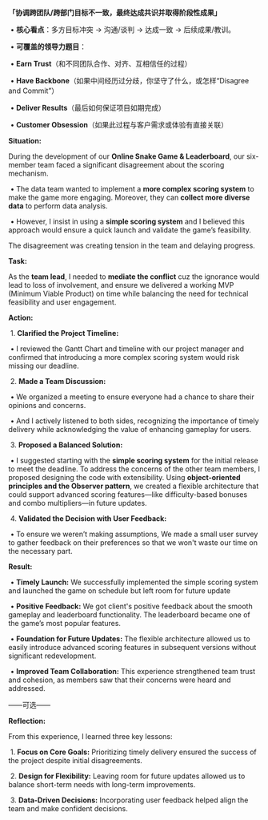 **「协调跨团队/跨部门目标不一致，最终达成共识并取得阶段性成果」**

​	•	**核心看点**：多方目标冲突 -> 沟通/谈判 -> 达成一致 -> 后续成果/教训。

​	•	**可覆盖的领导力题目**：

​	•	**Earn Trust**（和不同团队合作、对齐、互相信任的过程）

​	•	**Have Backbone**（如果中间经历过分歧，你坚守了什么，或怎样“Disagree and Commit”）

​	•	**Deliver Results**（最后如何保证项目如期完成）

​	•	**Customer Obsession**（如果此过程与客户需求或体验有直接关联）

**Situation:**

During the development of our **Online Snake Game & Leaderboard**, our six-member team faced a significant disagreement about the scoring mechanism.

​	•	The data team wanted to implement a **more complex scoring system**  to make the game more engaging. Moreover, they can **collect more diverse data** to perform data analysis.

​	•	However, I insist in using a **simple scoring system** and I believed this approach would ensure a quick launch and validate the game’s feasibility.


The disagreement was creating tension in the team and delaying progress.



**Task:**

As the **team lead**, I needed to **mediate the conflict** cuz the ignorance would lead to loss of involvement, and ensure we delivered a working MVP (Minimum Viable Product) on time while balancing the need for technical feasibility and user engagement.



**Action:**

​	1.	**Clarified the Project Timeline:**

​	•	I reviewed the Gantt Chart and timeline with our project manager and confirmed that introducing a more complex scoring system would risk missing our deadline.

​	2.	**Made a Team Discussion:**

​	•	We organized a meeting to ensure everyone had a chance to share their opinions and concerns.

​	•	And I actively listened to both sides, recognizing the importance of timely delivery while acknowledging the value of enhancing gameplay for users.

​	3.	**Proposed a Balanced Solution:**

​	•	I suggested starting with the **simple scoring system** for the initial release to meet the deadline. To address the concerns of the other team members, I proposed designing the code with extensibility. Using **object-oriented principles and the Observer pattern**, we created a flexible architecture that could support advanced scoring features—like difficulty-based bonuses and combo multipliers—in future updates.

​	4.	**Validated the Decision with User Feedback:**

​	•	To ensure we weren’t making assumptions, We made a small user survey to gather feedback on their preferences so that we won't waste our time on the necessary part.



**Result:**

​	•	**Timely Launch:** We successfully implemented the simple scoring system and launched the game on schedule but left room for future update

​	•	**Positive Feedback:** We got client's positive feedback about the smooth gameplay and leaderboard functionality. The leaderboard became one of the game’s most popular features.

​	•	**Foundation for Future Updates:** The flexible architecture allowed us to easily introduce advanced scoring features in subsequent versions without significant redevelopment.

​	•	**Improved Team Collaboration:** This experience strengthened team trust and cohesion, as members saw that their concerns were heard and addressed.



——可选——

**Reflection:**

From this experience, I learned three key lessons:

​	1.	**Focus on Core Goals:** Prioritizing timely delivery ensured the success of the project despite initial disagreements.

​	2.	**Design for Flexibility:** Leaving room for future updates allowed us to balance short-term needs with long-term improvements.

​	3.	**Data-Driven Decisions:** Incorporating user feedback helped align the team and make confident decisions.
